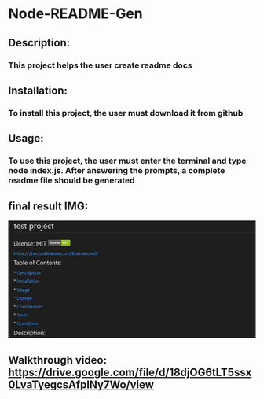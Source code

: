 # Node-README-Gen

  ## Description:
  ### This project helps the user create readme docs

  ## Installation:
  ### To install this project, the user must download it from github

  ## Usage:
  ### To use this project, the user must enter the terminal and type node index.js. After answering the prompts, a complete readme file should be generated 
  
  ## final result IMG:
  ![](assets/readme-gen.PNG)

  ## Walkthrough video: https://drive.google.com/file/d/18djOG6tLT5ssx0LvaTyegcsAfplNy7Wo/view



